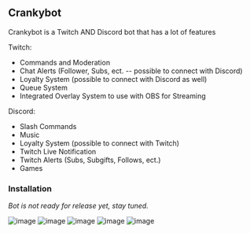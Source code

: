 

<!-- ABOUT THE PROJECT -->
## Crankybot

Crankybot is a Twitch AND Discord bot that has a lot of features

Twitch:
* Commands and Moderation
* Chat Alerts (Follower, Subs, ect. -- possible to connect with Discord)
* Loyalty System (possible to connect with Discord as well)
* Queue System
* Integrated Overlay System to use with OBS for Streaming

Discord:
* Slash Commands
* Music
* Loyalty System (possible to connect with Twitch)
* Twitch Live Notification
* Twitch Alerts (Subs, Subgifts, Follows, ect.)
* Games


### Installation

_Bot is not ready for release yet, stay tuned._

![image](https://user-images.githubusercontent.com/68161401/218277653-828481c3-bf32-4756-a8a2-c55d5e6a96ce.png)
![image](https://user-images.githubusercontent.com/68161401/218277770-b98867ce-8f97-4c15-a764-f6e76215ef79.png)
![image](https://user-images.githubusercontent.com/68161401/218277785-95d599b4-c2c0-4763-bd99-b2f7cbf8bee6.png)
![image](https://user-images.githubusercontent.com/68161401/221386140-2ee4263f-996d-4611-b3cc-f43b67361ebb.png)
![image](https://user-images.githubusercontent.com/68161401/221402985-9f35c9e0-47e2-4cb1-be50-d90200624c54.png)






